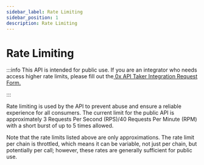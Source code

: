 ```yaml
---
sidebar_label: Rate Limiting
sidebar_position: 1
description: Rate Limiting
---
```


# Rate Limiting

:::info
This API is intended for public use. If you are an integrator who needs access higher rate limits, please fill out the[ 0x API Taker Integration Request Form.](https://www.0x.org/#contact)&#x20;

:::

Rate limiting is used by the API to prevent abuse and ensure a reliable experience for all consumers. The current limit for the public API is approximately 3 Requests Per Second (RPS)/40 Requests Per Minute (RPM) with a short burst of up to 5 times allowed.

Note that the rate limits listed above are only approximations. The rate limit per chain is throttled, which means it can be variable, not just per chain, but potentially per call; however, these rates are generally sufficient for public use.&#x20;


